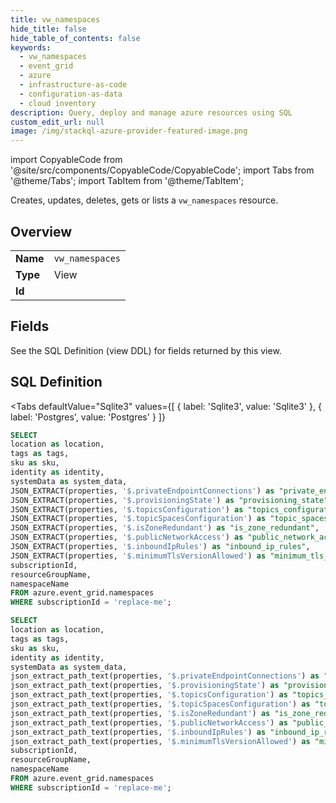 ```yaml
--- 
title: vw_namespaces
hide_title: false
hide_table_of_contents: false
keywords:
  - vw_namespaces
  - event_grid
  - azure
  - infrastructure-as-code
  - configuration-as-data
  - cloud inventory
description: Query, deploy and manage azure resources using SQL
custom_edit_url: null
image: /img/stackql-azure-provider-featured-image.png
---
```


import CopyableCode from '@site/src/components/CopyableCode/CopyableCode';
import Tabs from '@theme/Tabs';
import TabItem from '@theme/TabItem';

Creates, updates, deletes, gets or lists a <code>vw_namespaces</code> resource.

## Overview
<table><tbody>
<tr><td><b>Name</b></td><td><code>vw_namespaces</code></td></tr>
<tr><td><b>Type</b></td><td>View</td></tr>
<tr><td><b>Id</b></td><td><CopyableCode code="azure.event_grid.vw_namespaces" /></td></tr>
</tbody></table>

## Fields

See the SQL Definition (view DDL) for fields returned by this view.

## SQL Definition

<Tabs
defaultValue="Sqlite3"
values={[
{ label: 'Sqlite3', value: 'Sqlite3' },
{ label: 'Postgres', value: 'Postgres' }
]}
>
<TabItem value="Sqlite3">

```sql
SELECT
location as location,
tags as tags,
sku as sku,
identity as identity,
systemData as system_data,
JSON_EXTRACT(properties, '$.privateEndpointConnections') as "private_endpoint_connections",
JSON_EXTRACT(properties, '$.provisioningState') as "provisioning_state",
JSON_EXTRACT(properties, '$.topicsConfiguration') as "topics_configuration",
JSON_EXTRACT(properties, '$.topicSpacesConfiguration') as "topic_spaces_configuration",
JSON_EXTRACT(properties, '$.isZoneRedundant') as "is_zone_redundant",
JSON_EXTRACT(properties, '$.publicNetworkAccess') as "public_network_access",
JSON_EXTRACT(properties, '$.inboundIpRules') as "inbound_ip_rules",
JSON_EXTRACT(properties, '$.minimumTlsVersionAllowed') as "minimum_tls_version_allowed",
subscriptionId,
resourceGroupName,
namespaceName
FROM azure.event_grid.namespaces
WHERE subscriptionId = 'replace-me';
```

</TabItem>
<TabItem value="Postgres">

```sql
SELECT
location as location,
tags as tags,
sku as sku,
identity as identity,
systemData as system_data,
json_extract_path_text(properties, '$.privateEndpointConnections') as "private_endpoint_connections",
json_extract_path_text(properties, '$.provisioningState') as "provisioning_state",
json_extract_path_text(properties, '$.topicsConfiguration') as "topics_configuration",
json_extract_path_text(properties, '$.topicSpacesConfiguration') as "topic_spaces_configuration",
json_extract_path_text(properties, '$.isZoneRedundant') as "is_zone_redundant",
json_extract_path_text(properties, '$.publicNetworkAccess') as "public_network_access",
json_extract_path_text(properties, '$.inboundIpRules') as "inbound_ip_rules",
json_extract_path_text(properties, '$.minimumTlsVersionAllowed') as "minimum_tls_version_allowed",
subscriptionId,
resourceGroupName,
namespaceName
FROM azure.event_grid.namespaces
WHERE subscriptionId = 'replace-me';
```

</TabItem>
</Tabs>
